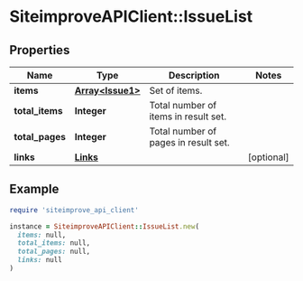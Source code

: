 # SiteimproveAPIClient::IssueList

## Properties

| Name | Type | Description | Notes |
| ---- | ---- | ----------- | ----- |
| **items** | [**Array&lt;Issue1&gt;**](Issue1.md) | Set of items. |  |
| **total_items** | **Integer** | Total number of items in result set. |  |
| **total_pages** | **Integer** | Total number of pages in result set. |  |
| **links** | [**Links**](Links.md) |  | [optional] |

## Example

```ruby
require 'siteimprove_api_client'

instance = SiteimproveAPIClient::IssueList.new(
  items: null,
  total_items: null,
  total_pages: null,
  links: null
)
```

